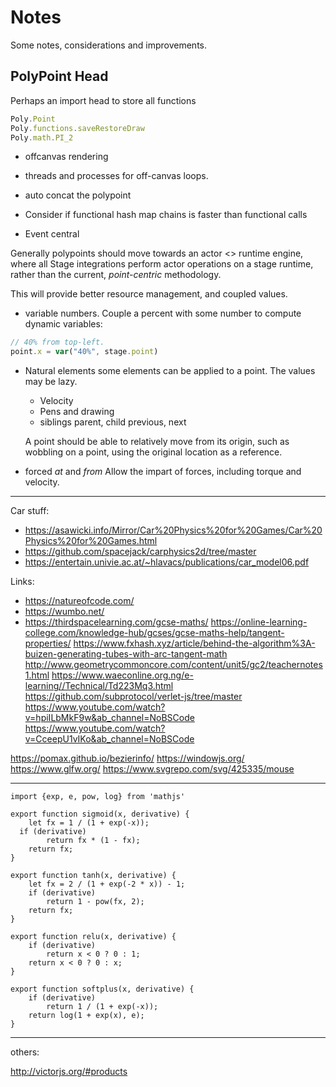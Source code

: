 # Notes

Some notes, considerations and improvements.


## PolyPoint Head

Perhaps an import head to store all functions

```js
Poly.Point
Poly.functions.saveRestoreDraw
Poly.math.PI_2
```

+ offcanvas rendering
+ threads and processes for off-canvas loops.

+ auto concat the polypoint
+ Consider if functional hash map chains is faster than functional calls
+ Event central

Generally polypoints should move towards an actor <> runtime engine, where all
Stage integrations perform actor operations on a stage runtime, rather than the current, _point-centric_ methodology.

This will provide better resource management, and coupled values.

+ variable numbers.
    Couple a percent with some number to compute dynamic variables:

```js
// 40% from top-left.
point.x = var("40%", stage.point)
```

+ Natural elements
    some elements can be applied to a point. The values may be lazy.

    + Velocity
    + Pens and drawing
    + siblings
        parent, child
        previous, next

    A point should be able to relatively move from its origin, such as wobbling on a point, using the original location as a reference.
+ forced _at_ and _from_
    Allow the impart of forces, including torque and velocity.

---

Car stuff:

+ https://asawicki.info/Mirror/Car%20Physics%20for%20Games/Car%20Physics%20for%20Games.html
+ https://github.com/spacejack/carphysics2d/tree/master
+ https://entertain.univie.ac.at/~hlavacs/publications/car_model06.pdf

Links:

+ https://natureofcode.com/
+ https://wumbo.net/
+ https://thirdspacelearning.com/gcse-maths/
https://online-learning-college.com/knowledge-hub/gcses/gcse-maths-help/tangent-properties/
https://www.fxhash.xyz/article/behind-the-algorithm%3A-buizen-generating-tubes-with-arc-tangent-math
http://www.geometrycommoncore.com/content/unit5/gc2/teachernotes1.html
https://www.waeconline.org.ng/e-learning//Technical/Td223Mq3.html
https://github.com/subprotocol/verlet-js/tree/master
https://www.youtube.com/watch?v=hpiILbMkF9w&ab_channel=NoBSCode
https://www.youtube.com/watch?v=CceepU1vIKo&ab_channel=NoBSCode


https://pomax.github.io/bezierinfo/
https://windowjs.org/
https://www.glfw.org/
https://www.svgrepo.com/svg/425335/mouse


---


    import {exp, e, pow, log} from 'mathjs'

    export function sigmoid(x, derivative) {
        let fx = 1 / (1 + exp(-x));
      if (derivative)
            return fx * (1 - fx);
        return fx;
    }

    export function tanh(x, derivative) {
        let fx = 2 / (1 + exp(-2 * x)) - 1;
        if (derivative)
            return 1 - pow(fx, 2);
        return fx;
    }

    export function relu(x, derivative) {
        if (derivative)
            return x < 0 ? 0 : 1;
        return x < 0 ? 0 : x;
    }

    export function softplus(x, derivative) {
        if (derivative)
            return 1 / (1 + exp(-x));
        return log(1 + exp(x), e);
    }


---

others:

http://victorjs.org/#products



